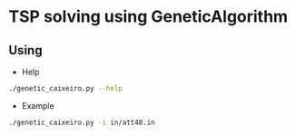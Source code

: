 # TSP solving using GeneticAlgorithm

## Using

- Help
```bash
./genetic_caixeiro.py --help
```

- Example
```bash
./genetic_caixeiro.py -i in/att48.in
```
